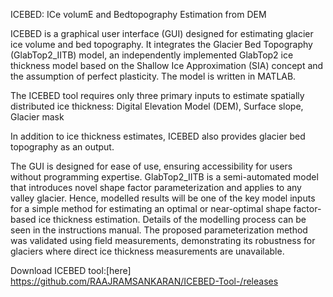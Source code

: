ICEBED: ICe volumE and Bedtopography Estimation from DEM

ICEBED is a graphical user interface (GUI) designed for estimating glacier ice volume and bed topography. It integrates the Glacier Bed Topography (GlabTop2_IITB) model, an independently implemented GlabTop2 ice thickness model based on the Shallow Ice Approximation (SIA) concept and the assumption of perfect plasticity. The model is written in MATLAB.

The ICEBED tool requires only three primary inputs to estimate spatially distributed ice thickness: Digital Elevation Model (DEM), Surface slope, Glacier mask

In addition to ice thickness estimates, ICEBED also provides glacier bed topography as an output.

The GUI is designed for ease of use, ensuring accessibility for users without programming expertise. GlabTop2_IITB is a semi-automated model that introduces novel shape factor parameterization and applies to any valley glacier. Hence, modelled results will be one of the key model inputs for a simple method for estimating an optimal or near-optimal shape factor-based ice thickness estimation. Details of the modelling process can be seen in the instructions manual. The proposed parameterization method was validated using field measurements, demonstrating its robustness for glaciers where direct ice thickness measurements are unavailable.

Download ICEBED tool:[here] https://github.com/RAAJRAMSANKARAN/ICEBED-Tool-/releases

